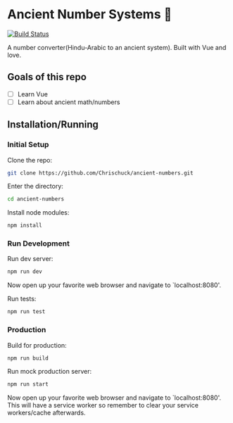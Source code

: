 # Ancient Number Systems 🗿
[![Build Status](https://travis-ci.org/Chrischuck/ancient-numbers.svg?branch=master)](https://travis-ci.org/Chrischuck/ancient-numbers)  

A number converter(Hindu-Arabic to an ancient system). Built with Vue and love.

## Goals of this repo
- [ ] Learn Vue
- [ ] Learn about ancient math/numbers

## Installation/Running

### Initial Setup
 

Clone the repo:  
```bash
git clone https://github.com/Chrischuck/ancient-numbers.git
```
Enter the directory:  
```bash
cd ancient-numbers
```

Install node modules:  
```bash
npm install
```

### Run Development


Run dev server:  
```bash
npm run dev
```
Now open up your favorite web browser and navigate to `localhost:8080'.

Run tests:  
```bash
npm run test
```

### Production


Build for production:  
```bash
npm run build
```

Run mock production server:  
```bash
npm run start
```
Now open up your favorite web browser and navigate to `localhost:8080'. This will have a service worker so remember to clear your service workers/cache afterwards.
